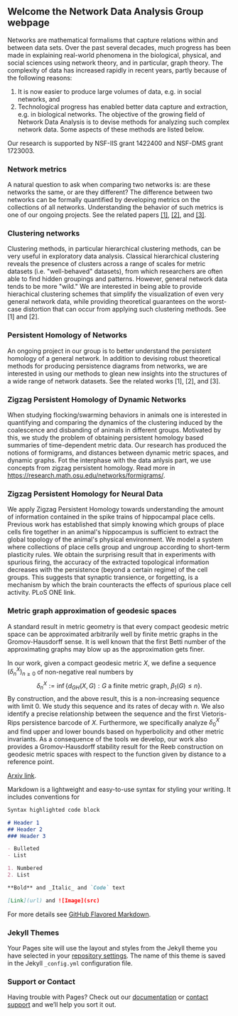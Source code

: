 ## Welcome the Network Data Analysis Group webpage

Networks are mathematical formalisms that capture relations within and between data sets. Over the past several decades, much progress has been made in explaining real-world phenomena in the biological, physical, and social sciences using network theory, and in particular, graph theory. The complexity of data has increased rapidly in recent years, partly because of the following reasons: 
1. It is now easier to produce large volumes of data, e.g. in social networks, and 
2. Technological progress has enabled better data capture and extraction, e.g. in biological networks. The objective of the growing field of Network Data Analysis is to devise methods for analyzing such complex network data. Some aspects of these methods are listed below.

Our research is supported by NSF-IIS grant 1422400 and NSF-DMS grant 1723003.

### Network metrics
A natural question to ask when comparing two networks is: are these networks the same, or are they different? The difference between two networks can be formally quantified by developing metrics on the collections of all networks. Understanding the behavior of such metrics is one of our ongoing projects. See the related papers [[1]](https://arxiv.org/abs/1708.04727), [[2]](https://arxiv.org/abs/1804.02820), and [[3]](https://arxiv.org/abs/1808.04337).


### Clustering networks
Clustering methods, in particular hierarchical clustering methods, can be very useful in exploratory data analysis. Classical hierarchical clustering reveals the presence of clusters across a range of scales for metric datasets (i.e. "well-behaved" datasets), from which researchers are often able to find hidden groupings and patterns. However, general network data tends to be more "wild." We are interested in being able to provide hierachical clustering schemes that simplify the visualization of even very general network data, while providing theoretical guarantees on the worst-case distortion that can occur from applying such clustering methods. See [1] and [2].

### Persistent Homology of Networks
An ongoing project in our group is to better understand the persistent homology of a general network. In addition to devising robust theoretical methods for producing persistence diagrams from networks, we are interested in using our methods to glean new insights into the structures of a wide range of network datasets. See the related works [1], [2], and [3].

### Zigzag Persistent Homology of Dynamic Networks
When studying flocking/swarming behaviors in animals one is interested in quantifying and comparing the dynamics of the clustering induced by the coalescence and disbanding of animals in different groups. Motivated by this, we study the problem of obtaining persistent homology based summaries of time-dependent metric data. Our research has produced the notions of formigrams, and distances between dynamic metric spaces, and dynamic graphs. Fot the interphase with the data anlysis part, we use concepts from zigzag persistent homology. Read more in https://research.math.osu.edu/networks/formigrams/.

### Zigzag Persistent Homology for Neural Data
We apply Zigzag Persistent Homology towards understanding the amount of information contained in the spike trains of hippocampal place cells. Previous work has established that simply knowing which groups of place cells fire together in an animal's hippocampus is sufficient to extract the global topology of the animal's physical environment. We model a system where collections of place cells group and ungroup according to short-term plasticity rules. We obtain the surprising result that in experiments with spurious firing, the accuracy of the extracted topological information decreases with the persistence (beyond a certain regime) of the cell groups. This suggests that synaptic transience, or forgetting, is a mechanism by which the brain counteracts the effects of spurious place cell activity. PLoS ONE link.

### Metric graph approximation of geodesic spaces
A standard result in metric geometry is that every compact geodesic metric space can be  approximated arbitrarily well by finite metric graphs in the Gromov-Hausdorff sense. It is well known that the  first Betti number of the approximating graphs may blow up as the approximation  gets finer.

In our work, given a compact geodesic metric $X$, we define a sequence $(\delta^X_n)_{n \geq 0}$ of non-negative real numbers by $$\delta^X_n:=\inf \{d_{GH}(X,G): G \text{ a finite metric graph, } \beta_1(G)\leq n \}.$$
 By construction, and the above result, this is a non-increasing sequence with limit $0$. We study this sequence and its rates of decay with $n$. We also identify a precise relationship between the sequence and the first Vietoris-Rips persistence barcode of $X$. Furthermore, we specifically analyze $\delta_0^X$  and find upper and lower bounds based on hyperbolicity and other metric invariants. As a consequence of the tools we develop, our work also provides a Gromov-Hausdorff stability result for the Reeb construction on geodesic metric spaces with respect to the function  given by distance to a reference point.

<a href="https://arxiv.org/abs/1809.05566">Arxiv link</a>.



Markdown is a lightweight and easy-to-use syntax for styling your writing. It includes conventions for

```markdown
Syntax highlighted code block

# Header 1
## Header 2
### Header 3

- Bulleted
- List

1. Numbered
2. List

**Bold** and _Italic_ and `Code` text

[Link](url) and ![Image](src)
```

For more details see [GitHub Flavored Markdown](https://guides.github.com/features/mastering-markdown/).

### Jekyll Themes

Your Pages site will use the layout and styles from the Jekyll theme you have selected in your [repository settings](https://github.com/ndag/ndag.github.io/settings). The name of this theme is saved in the Jekyll `_config.yml` configuration file.

### Support or Contact

Having trouble with Pages? Check out our [documentation](https://help.github.com/categories/github-pages-basics/) or [contact support](https://github.com/contact) and we’ll help you sort it out.

